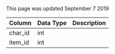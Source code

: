 This page was updated September 7 2019

| Column  | Data Type | Description |
| ------- | --------- | ----------- |
| char_id | int       |             |
| item_id | int       |             |